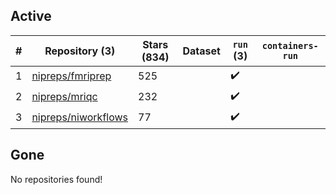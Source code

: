 ## Active
| # | Repository (3) | Stars (834) | Dataset | `run` (3) | `containers-run` |
| --- | --- | --- | --- | --- | --- |
| 1 | [nipreps/fmriprep](https://github.com/nipreps/fmriprep) | 525 |  | :heavy_check_mark: |  |
| 2 | [nipreps/mriqc](https://github.com/nipreps/mriqc) | 232 |  | :heavy_check_mark: |  |
| 3 | [nipreps/niworkflows](https://github.com/nipreps/niworkflows) | 77 |  | :heavy_check_mark: |  |

## Gone
No repositories found!
